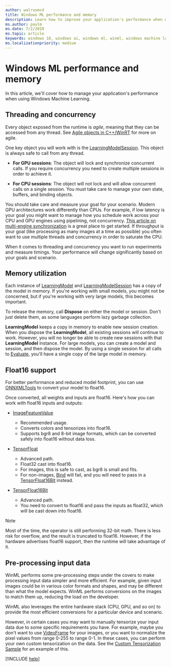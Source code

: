 ```yaml
---
author: walrusmcd
title: Windows ML performance and memory
description: Learn how to improve your application's performance when using Windows ML.
ms.author: paulm
ms.date: 7/2/2019
ms.topic: article
keywords: windows 10, windows ai, windows ml, winml, windows machine learning
ms.localizationpriority: medium
---
```


# Windows ML performance and memory

In this article, we'll cover how to manage your application's performance when using Windows Machine Learning.

## Threading and concurrency

Every object exposed from the runtime is *agile*, meaning that they can be accessed from any thread. See [Agile objects in C++/WinRT](/windows/uwp/cpp-and-winrt-apis/agile-objects) for more on agile.

One key object you will work with is the [LearningModelSession](/uwp/api/windows.ai.machinelearning.learningmodelsession).  This object is always safe to call from any thread.

* **For GPU sessions**: The object will lock and synchronize concurrent calls.  If you require concurrency you need to create multiple sessions in order to achieve it.

* **For CPU sessions**: The object will not lock and will allow concurrent calls on a single session. You must take care to manage your own state, buffers, and binding objects.

You should take care and measure your goal for your scenario. Modern GPU architectures work differently than CPUs. For example, if low latency is your goal you might want to manage how you schedule work across your CPU and GPU engines using pipelining, not concurrency. [This article on multi-engine synchronization](/windows/desktop/direct3d12/user-mode-heap-synchronization) is a great place to get started. If throughput is your goal (like processing as many images at a time as possible) you often want to use multiple threads and concurrency in order to saturate the CPU.

When it comes to threading and concurrency you want to run experiments and measure timings.   Your performance will change significantly based on your goals and scenario.

## Memory utilization

Each instance of [LearningModel](/uwp/api/windows.ai.machinelearning.learningmodel) and [LearningModelSession](/uwp/api/windows.ai.machinelearning.learningmodelsession) has a copy of the model in memory. If you're working with small models, you might not be concerned, but if you're working with very large models, this becomes important.

To release the memory, call **Dispose** on either the model or session. Don't just delete them, as some languages perform lazy garbage collection.

**LearningModel** keeps a copy in memory to enable new session creation. When you dispose the **LearningModel**, all existing sessions will continue to work.  However, you will no longer be able to create new sessions with that **LearningModel** instance. For large models, you can create a model and session, and then dispose the model. By using a single session for all calls to [Evaluate](/uwp/api/windows.ai.machinelearning.learningmodelsession.evaluate), you'll have a single copy of the large model in memory.

<!--
<TODO Asynchronous calling patterns>
-->

## Float16 support

For better performance and reduced model footprint, you can use [ONNXMLTools](onnxmltools.md) to convert your model to float16.

Once converted, all weights and inputs are float16. Here's how you can work with float16 inputs and outputs:

* [ImageFeatureValue](/uwp/api/windows.ai.machinelearning.imagefeaturevalue)
    * Recommended usage.
    * Converts colors and tensorizes into float16.
    * Supports bgr8 and 8-bit image formats, which can be converted safely into float16 without data loss.

* [TensorFloat](/uwp/api/windows.ai.machinelearning.tensorfloat)
    * Advanced path.
    * Float32 cast into float16.
    * For images, this is safe to cast, as bgr8 is small and fits.
    * For non-images, [Bind](/uwp/api/windows.ai.machinelearning.learningmodelbinding.bind) will fail, and you will need to pass in a [TensorFloat16Bit](/uwp/api/windows.ai.machinelearning.tensorfloat16bit) instead.

* [TensorFloat16Bit](/uwp/api/windows.ai.machinelearning.tensorfloat16bit)
    * Advanced path.
    * You need to convert to float16 and pass the inputs as float32, which will be cast down into float16.

> [!NOTE]
> Most of the time, the operator is still performing 32-bit math. There is less risk for overflow, and the result is truncated to float16. However, if the hardware advertises float16 support, then the runtime will take advantage of it.

## Pre-processing input data

WinML performs some pre-processing steps under the covers to make processing input data simpler and more efficient. For example, given input images could be in various color formats and shapes, and may be different than what the model expects. WinML performs conversions on the images to match them up, reducing the load on the developer.

WinML also leverages the entire hardware stack (CPU, GPU, and so on) to provide the most efficient conversions for a particular device and scenario.

However, in certain cases you may want to manually tensorize your input data due to some specific requirements you have. For example, maybe you don't want to use [VideoFrame](/uwp/api/windows.media.videoframe) for your images, or you want to normalize the pixel values from range 0-255 to range 0-1. In these cases, you can perform your own custom tensorization on the data. See the [Custom Tensorization Sample](https://github.com/Microsoft/Windows-Machine-Learning/tree/master/Samples/CustomTensorization) for an example of this.

[!INCLUDE [help](../includes/get-help.md)]
